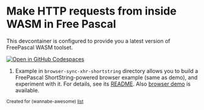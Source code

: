 # Make HTTP requests from inside WASM in Free Pascal

This devcontainer is configured to provide you a latest version of FreePascal WASM toolset.

[![Open in GitHub Codespaces](https://github.com/codespaces/badge.svg)](https://codespaces.new/wasm-outbound-http-examples/freepascal)

1. Example in `browser-sync-xhr-shortstring` directory allows you to build a FreePascal ShortString-powered browser example (same as demo), 
 and experiment with it.
   For details, see its [README](browser-sync-xhr-shortstring/README.md).
   Also [browser demo](https://wasm-outbound-http-examples.github.io/freepascal/sync-xhr-shortstring/) is available.



<sub>Created for (wannabe-awesome) [list](https://github.com/vasilev/HTTP-request-from-inside-WASM)</sub>
